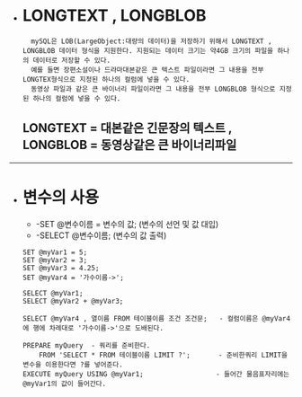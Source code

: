 * # LONGTEXT , LONGBLOB
        mySQL은 LOB(LargeObject:대량의 데이터)을 저장하기 위해서 LONGTEXT , LONGBLOB 데이터 형식을 지원한다. 지원되는 데이터 크기는 약4GB 크기의 파일을 하나의 데이터로 저장할 수 있다.
        예를 들면 장편소설이나 드라마대본같은 큰 텍스트 파일이라면 그 내용을 전부 LONGTEX형식으로 지정된 하나의 컬럼에 넣을 수 있다.
        동영상 파일과 같은 큰 바이너리 파일이라면 그 내용을 전부 LONGBLOB 형식으로 지정된 하나의 컬럼에 넣을 수 있다.
     ## LONGTEXT = 대본같은 긴문장의 텍스트 , LONGBLOB = 동영상같은 큰 바이너리파일
     
***

* # 변수의 사용
    * -SET @변수이름 = 변수의 값;  (변수의 선언 및 값 대입)
    * -SELECT @변수이름;  (변수의 값 출력)
    
    ```
    SET @myVar1 = 5;
    SET @myVar2 = 3;
    SET @myVar3 = 4.25;
    SET @myVar4 = '가수이름->';
    
    SELECT @myVar1;
    SELECT @myVar2 + @myVar3;
    
    SELECT @myVar4 , 열이름 FROM 테이블이름 조건 조건문;   - 컬럼이름은 @myVar4에 행에 차례대로 '가수이름->'으로 도배된다.
    
    PREPARE myQuery  - 쿼리를 준비한다.
        FROM 'SELECT * FROM 테이블이름 LIMIT ?';       - 준비한쿼리 LIMIT을 변수을 이용한다면 ?를 넣어준다.
    EXECUTE myQuery USING @myVar1;                  - 들어간 물음표자리에는 @myVar1의 값이 들어간다.
    ``` 
